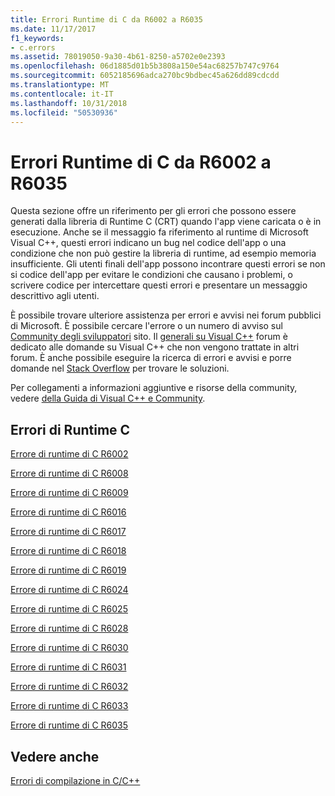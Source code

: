 ```yaml
---
title: Errori Runtime di C da R6002 a R6035
ms.date: 11/17/2017
f1_keywords:
- c.errors
ms.assetid: 78019050-9a30-4b61-8250-a5702e0e2393
ms.openlocfilehash: 06d1885d01b5b3808a150e54ac68257b747c9764
ms.sourcegitcommit: 6052185696adca270bc9bdbec45a626dd89cdcdd
ms.translationtype: MT
ms.contentlocale: it-IT
ms.lasthandoff: 10/31/2018
ms.locfileid: "50530936"
---
```

# <a name="c-runtime-errors-r6002-through-r6035"></a>Errori Runtime di C da R6002 a R6035

Questa sezione offre un riferimento per gli errori che possono essere generati dalla libreria di Runtime C (CRT) quando l'app viene caricata o è in esecuzione. Anche se il messaggio fa riferimento al runtime di Microsoft Visual C++, questi errori indicano un bug nel codice dell'app o una condizione che non può gestire la libreria di runtime, ad esempio memoria insufficiente. Gli utenti finali dell'app possono incontrare questi errori se non si codice dell'app per evitare le condizioni che causano i problemi, o scrivere codice per intercettare questi errori e presentare un messaggio descrittivo agli utenti.

È possibile trovare ulteriore assistenza per errori e avvisi nei forum pubblici di Microsoft. È possibile cercare l'errore o un numero di avviso sul [Community degli sviluppatori](https://developercommunity.visualstudio.com) sito. Il [generali su Visual C++](https://social.msdn.microsoft.com/Forums/vstudio/en-US/home?forum=vcgeneral) forum è dedicato alle domande su Visual C++ che non vengono trattate in altri forum. È anche possibile eseguire la ricerca di errori e avvisi e porre domande nel [Stack Overflow](http://stackoverflow.com/) per trovare le soluzioni.

Per collegamenti a informazioni aggiuntive e risorse della community, vedere [della Guida di Visual C++ e Community](../../visual-cpp-help-and-community.md).

## <a name="c-runtime-errors"></a>Errori di Runtime C

[Errore di runtime di C R6002](../../error-messages/tool-errors/c-runtime-error-r6002.md)

[Errore di runtime di C R6008](../../error-messages/tool-errors/c-runtime-error-r6008.md)

[Errore di runtime di C R6009](../../error-messages/tool-errors/c-runtime-error-r6009.md)

[Errore di runtime di C R6016](../../error-messages/tool-errors/c-runtime-error-r6016.md)

[Errore di runtime di C R6017](../../error-messages/tool-errors/c-runtime-error-r6017.md)

[Errore di runtime di C R6018](../../error-messages/tool-errors/c-runtime-error-r6018.md)

[Errore di runtime di C R6019](../../error-messages/tool-errors/c-runtime-error-r6019.md)

[Errore di runtime di C R6024](../../error-messages/tool-errors/c-runtime-error-r6024.md)

[Errore di runtime di C R6025](../../error-messages/tool-errors/c-runtime-error-r6025.md)

[Errore di runtime di C R6028](../../error-messages/tool-errors/c-runtime-error-r6028.md)

[Errore di runtime di C R6030](../../error-messages/tool-errors/c-runtime-error-r6030.md)

[Errore di runtime di C R6031](../../error-messages/tool-errors/c-runtime-error-r6031.md)

[Errore di runtime di C R6032](../../error-messages/tool-errors/c-runtime-error-r6032.md)

[Errore di runtime di C R6033](../../error-messages/tool-errors/c-runtime-error-r6033.md)

[Errore di runtime di C R6035](../../error-messages/tool-errors/c-runtime-error-r6035.md)

## <a name="see-also"></a>Vedere anche

[Errori di compilazione in C/C++](../../error-messages/compiler-errors-1/c-cpp-build-errors.md)